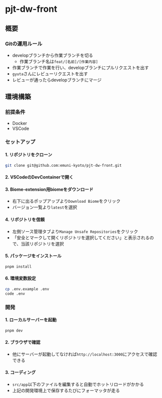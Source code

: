 # pjt-dw-front
## 概要

### Gitの運用ルール
- developブランチから作業ブランチを切る
    - 作業ブランチ名は`feat/[名前]/[作業内容]`
- 作業ブランチで作業を行い、developブランチにプルリクエストを出す
- `gyuta`さんにレビューリクエストを出す
- レビューが通ったらdevelopブランチにマージ

## 環境構築
### 前提条件
- Docker
- VSCode

### セットアップ
#### 1. リポジトリをクローン
```bash
git clone git@github.com:emuni-kyoto/pjt-dw-front.git
```

#### 2. VSCodeのDevContainerで開く

#### 3. Biome-extension用biomeをダウンロード
- 右下に出るポップアップより`Download Biome`をクリック
- バージョン一覧より`latest`を選択

#### 4. リポジトリを信頼
- 左側ソース管理タブより`Manage Unsafe Repositories`をクリック
- 「安全とマークして開くリポジトリを選択してください」と表示されるので、当該リポジトリを選択

#### 5. パッケージをインストール
```bash
pnpm install
```

#### 6. 環境変数設定
```bash
cp .env.example .env
code .env
```

### 開発
#### 1. ローカルサーバーを起動
```bash
pnpm dev
```

#### 2. ブラウザで確認
- 他にサーバーが起動してなければ`http://localhost:3000`にアクセスで確認できる

#### 3. コーディング
- `src/app`以下のファイルを編集すると自動でホットリロードがかかる
- 上記の開発環境上で保存するたびにフォーマッタが走る
